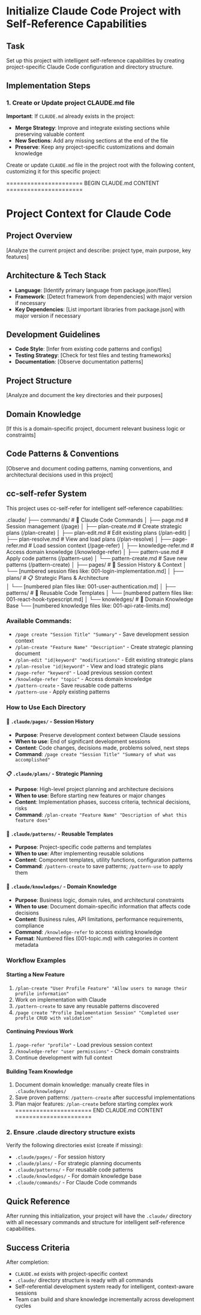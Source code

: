 # Initialize Claude Code Project with Self-Reference Capabilities

## Task

Set up this project with intelligent self-reference capabilities by creating project-specific Claude Code configuration and directory structure.

## Implementation Steps

### 1. Create or Update project CLAUDE.md file

**Important**: If `CLAUDE.md` already exists in the project:

- **Merge Strategy**: Improve and integrate existing sections while preserving valuable content
- **New Sections**: Add any missing sections at the end of the file
- **Preserve**: Keep any project-specific customizations and domain knowledge

Create or update `CLAUDE.md` file in the project root with the following content, customizing it for this specific project:

====================== BEGIN CLAUDE.md CONTENT ======================

# Project Context for Claude Code

## Project Overview

[Analyze the current project and describe: project type, main purpose, key features]

## Architecture & Tech Stack

- **Language**: [Identify primary language from package.json/files]
- **Framework**: [Detect framework from dependencies] with major version if necessary
- **Key Dependencies**: [List important libraries from package.json] with major version if necessary

## Development Guidelines

- **Code Style**: [Infer from existing code patterns and configs]
- **Testing Strategy**: [Check for test files and testing frameworks]
- **Documentation**: [Observe documentation patterns]

## Project Structure

[Analyze and document the key directories and their purposes]

## Domain Knowledge

[If this is a domain-specific project, document relevant business logic or constraints]

## Code Patterns & Conventions

[Observe and document coding patterns, naming conventions, and architectural decisions used in this project]

## cc-self-refer System

This project uses cc-self-refer for intelligent self-reference capabilities:

.claude/
├── commands/ # 🎯 Claude Code Commands
│ ├── page.md # Session management (/page)
│ ├── plan-create.md # Create strategic plans (/plan-create)
│ ├── plan-edit.md # Edit existing plans (/plan-edit)
│ ├── plan-resolve.md # View and load plans (/plan-resolve)
│ ├── page-refer.md # Load session context (/page-refer)
│ ├── knowledge-refer.md # Access domain knowledge (/knowledge-refer)
│ ├── pattern-use.md # Apply code patterns (/pattern-use)
│ └── pattern-create.md # Save new patterns (/pattern-create)
│
├── pages/ # 📄 Session History & Context
│ └── [numbered session files like: 001-login-implementation.md]
│
├── plans/ # 📋 Strategic Plans & Architecture  
│ └── [numbered plan files like: 001-user-authentication.md]
│
├── patterns/ # 🧩 Reusable Code Templates
│ └── [numbered pattern files like: 001-react-hook-typescript.md]
│
└── knowledges/ # 🧠 Domain Knowledge Base
└── [numbered knowledge files like: 001-api-rate-limits.md]

### Available Commands:

- `/page create "Session Title" "Summary"` - Save development session context
- `/plan-create "Feature Name" "Description"` - Create strategic planning document
- `/plan-edit "id|keyword" "modifications"` - Edit existing strategic plans
- `/plan-resolve "id|keyword"` - View and load strategic plans
- `/page-refer "keyword"` - Load previous session context
- `/knowledge-refer "topic"` - Access domain knowledge
- `/pattern-create` - Save reusable code patterns
- `/pattern-use` - Apply existing patterns

### How to Use Each Directory

#### 📄 `.claude/pages/` - Session History

- **Purpose**: Preserve development context between Claude sessions
- **When to use**: End of significant development sessions
- **Content**: Code changes, decisions made, problems solved, next steps
- **Command**: `/page create "Session Title" "Summary of what was accomplished"`

#### 📋 `.claude/plans/` - Strategic Planning

- **Purpose**: High-level project planning and architecture decisions
- **When to use**: Before starting new features or major changes
- **Content**: Implementation phases, success criteria, technical decisions, risks
- **Command**: `/plan-create "Feature Name" "Description of what this feature does"`

#### 🧩 `.claude/patterns/` - Reusable Templates

- **Purpose**: Project-specific code patterns and templates
- **When to use**: After implementing reusable solutions
- **Content**: Component templates, utility functions, configuration patterns
- **Command**: `/pattern-create` to save patterns; `/pattern-use` to apply them

#### 🧠 `.claude/knowledges/` - Domain Knowledge

- **Purpose**: Business logic, domain rules, and architectural constraints
- **When to use**: Document domain-specific information that affects code decisions
- **Content**: Business rules, API limitations, performance requirements, compliance
- **Command**: `/knowledge-refer` to access existing knowledge
- **Format**: Numbered files (001-topic.md) with categories in content metadata

### Workflow Examples

#### Starting a New Feature

1. `/plan-create "User Profile Feature" "Allow users to manage their profile information"`
2. Work on implementation with Claude
3. `/pattern-create` to save any reusable patterns discovered
4. `/page create "Profile Implementation Session" "Completed user profile CRUD with validation"`

#### Continuing Previous Work

1. `/page-refer "profile"` - Load previous session context
2. `/knowledge-refer "user permissions"` - Check domain constraints
3. Continue development with full context

#### Building Team Knowledge

1. Document domain knowledge: manually create files in `.claude/knowledges/`
2. Save proven patterns: `/pattern-create` after successful implementations
3. Plan major features: `/plan-create` before starting complex work
   ====================== END CLAUDE.md CONTENT ======================

### 2. Ensure .claude directory structure exists

Verify the following directories exist (create if missing):

- `.claude/pages/` - For session history
- `.claude/plans/` - For strategic planning documents
- `.claude/patterns/` - For reusable code patterns
- `.claude/knowledges/` - For domain knowledge base
- `.claude/commands/` - For Claude Code commands

## Quick Reference

After running this initialization, your project will have the `.claude/` directory with all necessary commands and structure for intelligent self-reference capabilities.

## Success Criteria

After completion:

- `CLAUDE.md` exists with project-specific context
- `.claude/` directory structure is ready with all commands
- Self-referential development system ready for intelligent, context-aware sessions
- Team can build and share knowledge incrementally across development cycles
